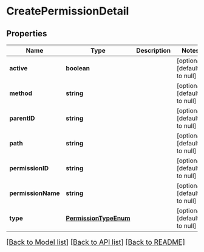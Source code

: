 # CreatePermissionDetail

## Properties
Name | Type | Description | Notes
------------ | ------------- | ------------- | -------------
**active** | **boolean** |  | [optional] [default to null]
**method** | **string** |  | [optional] [default to null]
**parentID** | **string** |  | [optional] [default to null]
**path** | **string** |  | [optional] [default to null]
**permissionID** | **string** |  | [optional] [default to null]
**permissionName** | **string** |  | [optional] [default to null]
**type** | [**PermissionTypeEnum**](PermissionTypeEnum.md) |  | [optional] [default to null]

[[Back to Model list]](../README.md#documentation-for-models) [[Back to API list]](../README.md#documentation-for-api-endpoints) [[Back to README]](../README.md)

<style>
     p, ul, ol, li { font-size: 18px !important;}
</style>


